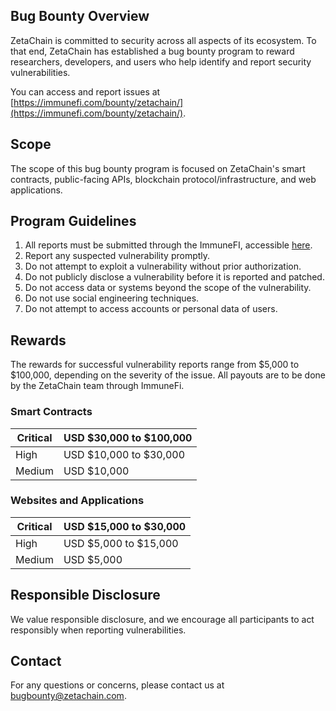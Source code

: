 ## Bug Bounty Overview

ZetaChain is committed to security across all aspects of its ecosystem. To that end, ZetaChain has established a bug bounty program to reward researchers, developers, and users who help identify and report security vulnerabilities.

You can access and report issues at [https://immunefi.com/bounty/zetachain/](https://immunefi.com/bounty/zetachain/).

## Scope

The scope of this bug bounty program is focused on ZetaChain's smart contracts, public-facing APIs, blockchain protocol/infrastructure, and web applications.

## Program Guidelines

1. All reports must be submitted through the ImmuneFI, accessible [here](https://immunefi.com/bounty/zetachain/).
2. Report any suspected vulnerability promptly.
3. Do not attempt to exploit a vulnerability without prior authorization.
4. Do not publicly disclose a vulnerability before it is reported and patched.
5. Do not access data or systems beyond the scope of the vulnerability.
6. Do not use social engineering techniques.
7. Do not attempt to access accounts or personal data of users.

## Rewards

The rewards for successful vulnerability reports range from $5,000 to $100,000, depending on the severity of the issue. All payouts are to be done by the ZetaChain team through ImmuneFi. 

### **Smart Contracts**

| Critical | USD $30,000 to $100,000 |
| --- | --- |
| High | USD $10,000 to $30,000 |
| Medium | USD $10,000 |

### **Websites and Applications**

| Critical | USD $15,000 to $30,000 |
| --- | --- |
| High | USD $5,000 to $15,000 |
| Medium | USD $5,000 |

## Responsible Disclosure

We value responsible disclosure, and we encourage all participants to act responsibly when reporting vulnerabilities.

## Contact

For any questions or concerns, please contact us at bugbounty@zetachain.com.
